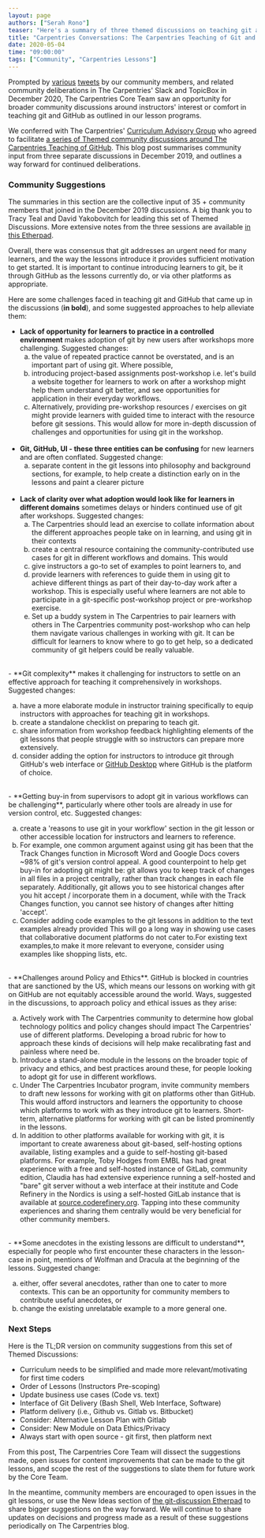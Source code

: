 ```yaml
---
layout: page
authors: ["Serah Rono"]
teaser: "Here's a summary of three themed discussions on teaching git and GitHub from December 2019"
title: "Carpentries Conversations: The Carpentries Teaching of Git and GitHub"
date: 2020-05-04
time: "09:00:00"
tags: ["Community", "Carpentries Lessons"]
---
```

Prompted by [various](https://twitter.com/nicholdav/status/1199699061856751617?s=20) [tweets](https://twitter.com/maddicowen/status/1195161753081929729?s=20) by our community members, and related community deliberations in The Carpentries' Slack and TopicBox in December 2020, The Carpentries Core Team saw an opportunity for broader community discussions around instructors' interest or comfort in teaching git and GitHub as outlined in our lesson programs.

 We conferred with The Carpentries' [Curriculum Advisory Group](https://software-carpentry.org/curriculum-advisors/) who agreed to facilitate [a series of Themed community discussions around The Carpentries Teaching of GitHub](https://carpentries.topicbox.com/groups/discuss/T0d0e93b3a52c01f4-M9cfd4a52ae450ae6265fdf0a/community-discussion-on-the-carpentries-teaching-of-github). This blog post summarises community input from three separate discussions in December 2019, and outlines a way forward for continued deliberations.

### Community Suggestions

The summaries in this section are the collective input of 35 + community members that joined in the December 2019 discussions. A big thank you to Tracy Teal and David Yakobovitch for leading this set of Themed Discussions. More extensive notes from the three sessions are available [in this Etherpad](https://pad.carpentries.org/git-discussion). 

Overall, there was consensus that git addresses an urgent need for many learners, and the way the lessons introduce it provides sufficient motivation to get started. It is important to continue introducing learners to git, be it through GitHub as the lessons currently do, or via other platforms as appropriate.

Here are some challenges faced in teaching git and GitHub that came up in the discussions (**in bold**), and some suggested approaches to help alleviate them:

- **Lack of opportunity for learners to practice in a controlled environment** makes adoption of git by new users after workshops more challenging. Suggested changes:
    <ol style="list-style-type: lower-alpha;">
      <li>the value of repeated practice cannot be overstated, and is an important part of using git. Where possible,</li>
      <li>introducing project-based assignments post-workshop i.e. let's build a website together for learners to work on after a workshop might help them understand git better, and see opportunities for application in their everyday workflows.</li>
      <li>Alternatively, providing pre-workshop resources / exercises on git might provide learners with guided time to interact with the resource before git sessions. This would allow for more in-depth discussion of challenges and opportunities for using git in the workshop.</li>
    </ol>
    <br>
- **Git, GitHub, UI - these three entities can be confusing** for new learners and are often conflated. Suggested change:
    <ol style="list-style-type: lower-alpha;">
      <li>separate content in the git lessons into philosophy and background sections, for example, to help create a distinction early on in the lessons and paint a clearer picture</li>
    </ol>
  <br>  
- **Lack of clarity over what adoption would look like for learners in different domains** sometimes delays or hinders continued use of git after workshops. Suggested changes:
    <ol style="list-style-type: lower-alpha;">
      <li>The Carpentries should lead an exercise to collate information about the different approaches people take on in learning, and using git in their contexts</li>
      <li>create a central resource containing the community-contributed use cases for git in different workflows and domains. This would</li>
        <li>give instructors a go-to set of examples to point learners to, and </li>
        <li>provide learners with references to guide them in using git to achieve different things as part of their day-to-day work after a workshop. This is especially useful where learners are not able to participate in a git-specific post-workshop project or pre-workshop exercise.</li>
      <li>Set up a buddy system in The Carpentries to pair learners with others in The Carpentries community post-workshop who can help them navigate various challenges in working with git. It can be difficult for learners to know where to go to get help, so a dedicated community of git helpers could be really valuable.</li>
    </ol>
<br>
- **Git complexity** makes it challenging for instructors to settle on an effective approach for teaching it comprehensively in workshops. Suggested changes:
    <ol style="list-style-type: lower-alpha;">
      <li>have a more elaborate module in instructor training specifically to equip instructors with approaches for teaching git in workshops.</li>
      <li>create a standalone checklist on preparing to teach git. </li>
      <li>share information from workshop feedback highlighting elements of the git lessons that people struggle with so instructors can prepare more extensively. </li> 
      <li>consider adding the option for instructors to introduce git through GitHub's web interface or <a href ="https://desktop.github.com">GitHub Desktop</a> where GitHub is the platform of choice.</li>
    </ol>
  <br>  
- **Getting buy-in from supervisors to adopt git in various workflows can be challenging**, particularly where other tools are already in use for version control, etc. Suggested changes:
    <ol style="list-style-type: lower-alpha;">
      <li>create a 'reasons to use git in your workflow' section in the git lesson or other accessible location for instructors and learners to reference.</li>
      <li>For example, one common argument against using git has been that the Track Changes function in Microsoft Word and Google Docs covers ~98% of git's version control appeal. A good counterpoint to help get buy-in for adopting git might be: git allows you to keep track of changes in all files in a project centrally, rather than track changes in each file separately. Additionally, git allows you to see historical changes after you hit accept / incorporate them in a document, while with the Track Changes function, you cannot see history of changes after hitting 'accept'. </li>
      <li>Consider adding code examples to the git lessons in addition to the text examples already provided This will go a long way in showing use cases that collaborative document platforms do not cater to.For existing text examples,to make it more relevant to everyone, consider using examples like shopping lists, etc.</li>
    </ol>
  <br>  
- **Challenges around Policy and Ethics**. GitHub is blocked in countries that are sanctioned by the US, which means our lessons on working with git on GitHub are not equitably accessible around the world. Ways, suggested in the discussions, to approach policy and ethical issues as they arise:
    <ol style="list-style-type: lower-alpha;">
      <li>Actively work with The Carpentries community to determine how global technology politics and policy changes should impact The Carpentries' use of different platforms. Developing a broad rubric for how to approach these kinds of decisions will help make recalibrating fast and painless where need be.</li>
      <li>Introduce a stand-alone module in the lessons on the broader topic of privacy and ethics, and best practices around these, for people looking to adopt git for use in different workflows.</li>
      <li>Under The Carpentries Incubator program, invite community members to draft new lessons for working with git on platforms other than GitHub. This would afford instructors and learners the opportunity to choose which platforms to work with as they introduce git to learners. Short-term, alternative platforms for working with git can be listed prominently in the lessons.</li>
      <li>In addition to other platforms available for working with git, it is important to create awareness about git-based, self-hosting options available, listing examples and a guide to self-hosting git-based platforms. For example, Toby Hodges from EMBL has had great experience with a free and self-hosted instance of GitLab, community edition, Claudia has had extensive experience  running a self-hosted and "bare" git server without a web interface at their institute and Code Refinery in the Nordics is using a self-hosted GitLab instance that is available at <a href ="https://source.coderefinery.org/">source.coderefinery.org</a>. Tapping into these community experiences and sharing them centrally would be very beneficial for other community members.</li>
    </ol>
<br>    
- **Some anecdotes in the existing lessons are difficult to understand**, especially for people who first encounter these characters in the lesson- case in point, mentions of Wolfman and Dracula at the beginning of the lessons. Suggested change:
    <ol style="list-style-type: lower-alpha;">
      <li>either, offer several anecdotes, rather than one to cater to more contexts. This can be an opportunity for community members to contribute useful anecdotes, or </li>
      <li>change the existing unrelatable example to a more general one.</li>
    </ol>

### Next Steps

Here is the TL;DR version on community suggestions from this set of Themed Discussions:
- Curriculum needs to be simplified and made more relevant/motivating for first time coders
- Order of Lessons (Instructors Pre-scoping)
- Update business use cases (Code vs. text)
- Interface of Git Delivery (Bash Shell, Web Interface, Software)
- Platform delivery (i.e., Github vs. Gitlab vs. Bitbucket)
- Consider: Alternative Lesson Plan with Gitlab
- Consider: New Module on Data Ethics/Privacy
- Always start with open source - git first, then platform next


From this post, The Carpentries Core Team will dissect the suggestions made, open issues for content improvements that can be made to the git lessons, and scope the rest of the suggestions to slate them for future work by the Core Team.

In the meantime, community members are encouraged to open issues in the git lessons, or use the New Ideas section of [the git-discussion Etherpad](https://pad.carpentries.org/git-discussion) to share bigger suggestions on the way forward. We will continue to share updates on decisions and progress made as a result of these suggestions periodically on The Carpentries blog. 